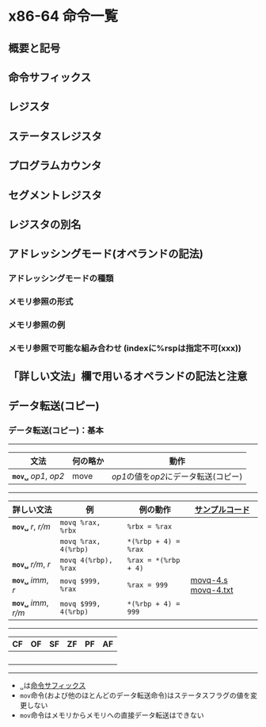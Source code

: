 <style type="text/css">
body { counter-reset: chapter 11; }
</style>

# x86-64 命令一覧

## 概要と記号
## 命令サフィックス
## レジスタ
## ステータスレジスタ
## プログラムカウンタ
## セグメントレジスタ
## レジスタの別名
## アドレッシングモード(オペランドの記法)
### アドレッシングモードの種類
### メモリ参照の形式
### メモリ参照の例
### メモリ参照で可能な組み合わせ (indexに%rspは指定不可(xxx))
## 「詳しい文法」欄で用いるオペランドの記法と注意

## データ転送(コピー)

### データ転送(コピー)：基本

---
|文法|何の略か| 動作 |
|-|-|-|
|**`mov␣`** *op1*, *op2*| move | *op1*の値を*op2*にデータ転送(コピー) |
---
|詳しい文法| 例 | 例の動作 | [サンプルコード](./6-inst.md#how-to-execute-x86-inst) | 
|-|-|-|-|
|**`mov␣`** *r*, *r/m*| `movq %rax, %rbx` | `%rbx = %rax` ||
|| `movq %rax, 4(%rbp)` | `*(%rbp + 4) = %rax` ||
|**`mov␣`** *r/m*, *r*| `movq 4(%rbp), %rax` | `%rax = *(%rbp + 4)` ||
|**`mov␣`** *imm*, *r*| `movq $999, %rax` | `%rax = 999` | [movq-4.s](./asm/movq-4.s) [movq-4.txt](./asm/movq-4.txt)|
|**`mov␣`** *imm*, *r/m*| `movq $999, 4(%rbp)` | `*(%rbp + 4) = 999` ||
---
<span style="font-size: 70%;">

|CF|OF|SF|ZF|PF|AF|
|-|-|-|-|-|-|
|&nbsp;| | | | | |

</span>

---


- `␣`は[命令サフィックス](#命令サフィックス)
- `mov`命令(および他のほとんどのデータ転送命令)はステータスフラグの値を変更しない
- `mov`命令はメモリからメモリへの直接データ転送はできない
